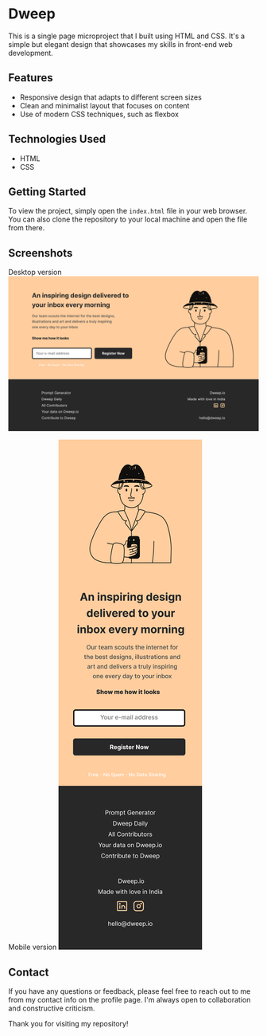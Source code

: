 # Dweep
This is a single page microproject that I built using HTML and CSS. It's a simple but elegant design that showcases my skills in front-end web development.

## Features

- Responsive design that adapts to different screen sizes
- Clean and minimalist layout that focuses on content
- Use of modern CSS techniques, such as flexbox

## Technologies Used

- HTML
- CSS

## Getting Started

To view the project, simply open the `index.html` file in your web browser. You can also clone the repository to your local machine and open the file from there.

## Screenshots

Desktop version ![Screenshot 1](./screenshots/desktop.png)

Mobile version ![Screenshot 2](/screenshots/mobile.png)


## Contact

If you have any questions or feedback, please feel free to reach out to me from my contact info on the profile page. I'm always open to collaboration and constructive criticism.

Thank you for visiting my repository!
